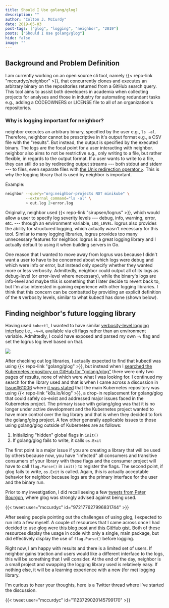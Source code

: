 ```yaml
---
title: Should I Use golang/glog?
description: ""
author: "Colton J. McCurdy"
date: 2019-05-03
post-tags: ["glog", "logging", "neighbor", "2019"]
posts: ["Should I Use golang/glog"]
hide: false
image: ""
---
```


## Background and Problem Definition

I am currently working on an open source cli tool, namely {{< repo-link "mccurdyc/neighbor" >}},
that concurrently clones and executes an arbitrary binary on the repositories returned
from a GitHub search query. This tool aims to assist both developers in academia
when collecting projects for analyses and those in industry for automating redundant
tasks e.g., adding a CODEOWNERS or LICENSE file to all of an organization's repositories.

### Why is logging important for neighbor?

neighbor executes an arbitrary binary, specified by the user e.g., `ls -al`. Therefore,
neighbor cannot be prescriptive in it's output format e.g., a CSV file with the "results".
But instead, the output is specified by the executed binary. The logs are the
focal point for a user interacting with neighbor. neighbor also aims to not be
restrictive e.g., only writing to a file, but rather flexible, in regards to the
output format. If a user wants to write to a file, they can still do so by redirecting
output streams --- both stdout and stderr --- to files, even separate files
with [the Unix redirection operator `>`](http://homepages.uc.edu/~thomam/Intro_Unix_Text/IO_Redir_Pipes.html).
This is why the logging library that is used by neighbor is important.

Example:

```bash
neighbor --query="org:neighbor-projects NOT minikube" \
         --external_command="ls -al" \
         > out.log 2>error.log
```

Originally, neighbor used {{< repo-link "sirupsen/logrus" >}}, which would allow
a user to specify log severity levels --- debug, info, warning, error, etc. --- through
an environment variable, `LOG_LEVEL`. logrus also provides the ability for structured
logging, which actually wasn't necessary for this tool. Similar to many logging
libraries, logrus provides too many unnecessary features for neighbor. logrus is
a great logging library and I actually default to using it when building servers
in Go.

One reason that I wanted to move away from logrus was because I didn't want a user
to have to be concerned about which logs were debug and which were info or error,
but instead only specify whether they wanted more or less verbosity. Admittedly,
neighbor could output all of its logs as debug-level (or error-level where necessary),
while the binary's logs are info-level and maybe this is something that I later
decide to revert back to, but I'm also interested in gaining experience with other
logging libraries. I think that this concern can be combatted by providing an
explicit definition of the `N` verbosity levels, similar to what kubectl has
done (shown below).

## Finding neighbor's future logging library

Having used `kubectl`, I wanted to have similar [verbosity-level logging interface](https://kubernetes.io/docs/reference/kubectl/cheatsheet/#kubectl-output-verbosity-and-debugging)
i.e., `-v=N`, available via cli flags rather than an environment variable. Admittedly, I
could have exposed and parsed my own `-v` flag and set the logrus log level based
on that.

![](/images/kubectl-verbosity-logging.png)

After checking out log libraries, I actually expected to find that kubectl was
using {{< repo-link "golang/glog" >}}, but instead when I
[searched the Kubernetes repository on GitHub for "golang/glog"](https://github.com/kubernetes/kubernetes/search?q="golang%2Fglog"&unscoped_q="golang%2Fglog")
there were only two pages of results, none of which were what I was looking for.
I continued my search for the library used and that is when I came across a discussion
in [Issue#61006](https://github.com/kubernetes/kubernetes/issues/61006) where [it
was stated](https://github.com/kubernetes/kubernetes/issues/61006#issuecomment-437606019)
that the main Kubernetes repository was using {{< repo-link "k8s.io/klog" >}}, a
drop-in replacement for golang/glog that could safely co-exist and addressed
major issues faced in the Kubernetes project. The primary issue with golang/glog
was that it is no longer under active development and the Kubernetes project wanted
to have more control over the log library and that is when they decided to fork the golang/glog
project. A few other generally applicable issues to those using golang/glog outside
of Kubernetes are as follows:

1. Initializing "hidden" global flags in `init()`
2. If golang/glog fails to write, it calls `os.Exit`

The first point is a major issue if you are creating a library that will be used
by others because now, you have "infected" all consumers and transitive consumers
of your library with these flags and the consumer project will have to call
`flag.Parse()` in `init()` to register the flags. The second point, if glog
fails to write, `os.Exit` is called. Again, this is actually acceptable behavior
for neighbor because logs are the primary interface for the user and the binary run.

Prior to my investigation, I did recall seeing a few [tweets from Peter Bourgon](https://twitter.com/search?q=from%3Apeterbourgon%20glog&src=typd),
where glog was strongly advised against being used.

{{< tweet user="mccurdyc" id="972177627996831744" >}}

After seeing people pointing out the challenges of using glog, I expected to run
into a few myself. A couple of resources that I came across once I had decided to use
glog were [this blog post](https://flowerinthenight.com/blog/2017/12/01/golang-cobra-glog)
and [this GitHub gist](https://gist.github.com/heatxsink/7221ebe499b0767d4784).
Both of these resources display the usage in code with only a single, main package,
but did effectively display the use of `flag.Parse()` before logging.

Right now, I am happy with results and there is a limited set of users. If neighbor
gains traction and users would like a different interface to the logs, this will
be something that I will consider. At the end of the day, neighbor is a small project
and swapping the logging library used is relatively easy. If nothing else, it
will be a learning experience with a new (for me) logging library.

I'm curious to hear your thoughts, here is a Twitter thread where I've started
the discussion.

{{< tweet user="mccurdyc" id="1123729020145799170" >}}

